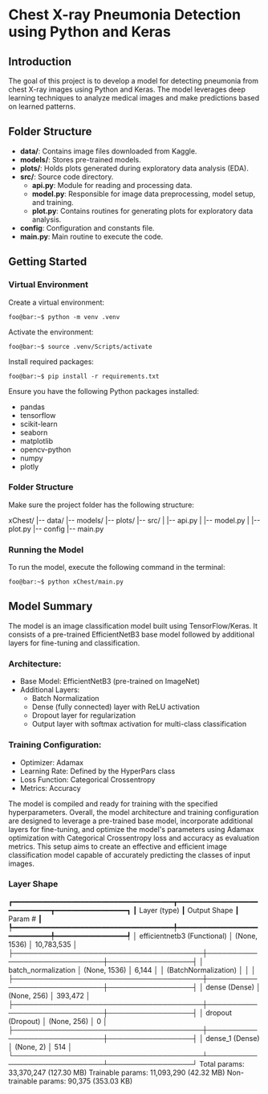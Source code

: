 # Chest X-ray Pneumonia Detection using Python and Keras

## Introduction

The goal of this project is to develop a model for detecting pneumonia from chest X-ray images using Python and Keras. The model leverages deep learning techniques to analyze medical images and make predictions based on learned patterns.

## Folder Structure
- **data/**: Contains image files downloaded from Kaggle.
- **models/**: Stores pre-trained models.
- **plots/**: Holds plots generated during exploratory data analysis (EDA).
- **src/**: Source code directory.
  - **api.py**: Module for reading and processing data.
  - **model.py**: Responsible for image data preprocessing, model setup, and training.
  - **plot.py**: Contains routines for generating plots for exploratory data analysis.
- **config**: Configuration and constants file.
- **main.py**: Main routine to execute the code.

## Getting Started

### Virtual Environment
Create a virtual environment:

```console
foo@bar:~$ python -m venv .venv 
```

Activate the environment:

```console
foo@bar:~$ source .venv/Scripts/activate 
```

Install required packages:

```console
foo@bar:~$ pip install -r requirements.txt
```

Ensure you have the following Python packages installed:

- pandas
- tensorflow
- scikit-learn
- seaborn
- matplotlib
- opencv-python
- numpy
- plotly

### Folder Structure

Make sure the project folder has the following structure:

xChest/
|-- data/
|-- models/
|-- plots/
|-- src/
|   |-- api.py
|   |-- model.py
|   |-- plot.py
|-- config
|-- main.py


### Running the Model

To run the model, execute the following command in the terminal:

```console
foo@bar:~$ python xChest/main.py
```



## Model Summary

The model is an image classification model built using TensorFlow/Keras. It consists of a pre-trained EfficientNetB3 base model followed by additional layers for fine-tuning and classification.

### Architecture:
- Base Model: EfficientNetB3 (pre-trained on ImageNet)
- Additional Layers:
    - Batch Normalization
    - Dense (fully connected) layer with ReLU activation
    - Dropout layer for regularization
    - Output layer with softmax activation for multi-class classification

### Training Configuration:
- Optimizer: Adamax
- Learning Rate: Defined by the HyperPars class
- Loss Function: Categorical Crossentropy
- Metrics: Accuracy

The model is compiled and ready for training with the specified hyperparameters. Overall, the model architecture and training configuration are designed to leverage a pre-trained base model, incorporate additional layers for fine-tuning, and optimize the model's parameters using Adamax optimization with Categorical Crossentropy loss and accuracy as evaluation metrics. This setup aims to create an effective and efficient image classification model capable of accurately predicting the classes of input images.


### Layer Shape 
┏━━━━━━━━━━━━━━━━━━━━━━━━━━━━━━━━━━━━━━┳━━━━━━━━━━━━━━━━━━━━━━━━━━━━━┳━━━━━━━━━━━━━━━━━┓
┃ Layer (type)                         ┃ Output Shape                ┃         Param # ┃
┡━━━━━━━━━━━━━━━━━━━━━━━━━━━━━━━━━━━━━━╇━━━━━━━━━━━━━━━━━━━━━━━━━━━━━╇━━━━━━━━━━━━━━━━━┩
│ efficientnetb3 (Functional)          │ (None, 1536)                │      10,783,535 │
├──────────────────────────────────────┼─────────────────────────────┼─────────────────┤
│ batch_normalization                  │ (None, 1536)                │           6,144 │
│ (BatchNormalization)                 │                             │                 │
├──────────────────────────────────────┼─────────────────────────────┼─────────────────┤
│ dense (Dense)                        │ (None, 256)                 │         393,472 │
├──────────────────────────────────────┼─────────────────────────────┼─────────────────┤
│ dropout (Dropout)                    │ (None, 256)                 │               0 │
├──────────────────────────────────────┼─────────────────────────────┼─────────────────┤
│ dense_1 (Dense)                      │ (None, 2)                   │             514 │
└──────────────────────────────────────┴─────────────────────────────┴─────────────────┘
 Total params: 33,370,247 (127.30 MB)
 Trainable params: 11,093,290 (42.32 MB)
 Non-trainable params: 90,375 (353.03 KB)
